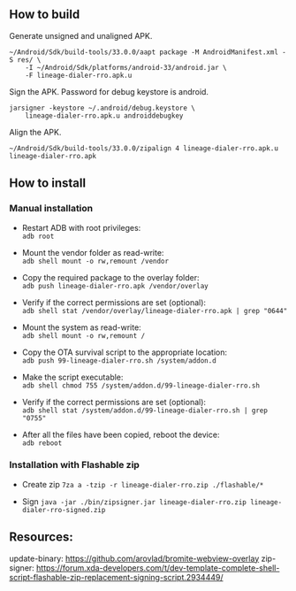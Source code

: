 ## How to build

Generate unsigned and unaligned APK.
```
~/Android/Sdk/build-tools/33.0.0/aapt package -M AndroidManifest.xml -S res/ \
    -I ~/Android/Sdk/platforms/android-33/android.jar \
    -F lineage-dialer-rro.apk.u
```

Sign the APK. Password for debug keystore is android.
```
jarsigner -keystore ~/.android/debug.keystore \
    lineage-dialer-rro.apk.u androiddebugkey
```

Align the APK.
```
~/Android/Sdk/build-tools/33.0.0/zipalign 4 lineage-dialer-rro.apk.u lineage-dialer-rro.apk
```

## How to install

### Manual installation
* Restart ADB with root privileges:  
`adb root`

* Mount the vendor folder as read-write:  
`adb shell mount -o rw,remount /vendor`

* Copy the required package to the overlay folder:  
`adb push lineage-dialer-rro.apk /vendor/overlay`

* Verify if the correct permissions are set (optional):  
`adb shell stat /vendor/overlay/lineage-dialer-rro.apk | grep "0644"`

* Mount the system as read-write:  
`adb shell mount -o rw,remount /`

* Copy the OTA survival script to the appropriate location:  
`adb push 99-lineage-dialer-rro.sh /system/addon.d`

* Make the script executable:  
`adb shell chmod 755 /system/addon.d/99-lineage-dialer-rro.sh`

* Verify if the correct permissions are set (optional):  
`adb shell stat /system/addon.d/99-lineage-dialer-rro.sh | grep "0755"`

* After all the files have been copied, reboot the device:  
`adb reboot`

### Installation with Flashable zip
* Create zip
`7za a -tzip -r lineage-dialer-rro.zip ./flashable/*`

* Sign
`java -jar ./bin/zipsigner.jar lineage-dialer-rro.zip lineage-dialer-rro-signed.zip`


## Resources:
update-binary: https://github.com/arovlad/bromite-webview-overlay
zip-signer: https://forum.xda-developers.com/t/dev-template-complete-shell-script-flashable-zip-replacement-signing-script.2934449/
